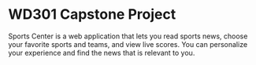 # WD301 Capstone Project

Sports Center is a web application that lets you read sports news, choose your favorite sports and teams, and view live scores. You can personalize your experience and find the news that is relevant to you.

